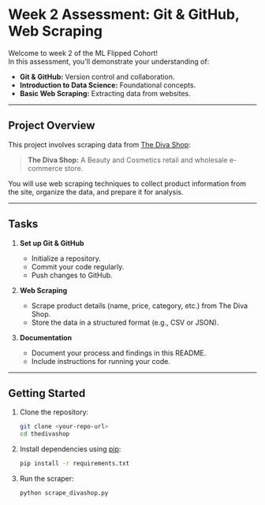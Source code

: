 # Week 2 Assessment: Git & GitHub, Web Scraping

Welcome to week 2 of the ML Flipped Cohort!  
In this assessment, you'll demonstrate your understanding of:

- **Git & GitHub:** Version control and collaboration.
- **Introduction to Data Science:** Foundational concepts.
- **Basic Web Scraping:** Extracting data from websites.

---

## Project Overview

This project involves scraping data from [The Diva Shop](https://thedivashop.ng/):

> **The Diva Shop:** A Beauty and Cosmetics retail and wholesale e-commerce store.

You will use web scraping techniques to collect product information from the site, organize the data, and prepare it for analysis.

---

## Tasks

1. **Set up Git & GitHub**
    - Initialize a repository.
    - Commit your code regularly.
    - Push changes to GitHub.

2. **Web Scraping**
    - Scrape product details (name, price, category, etc.) from The Diva Shop.
    - Store the data in a structured format (e.g., CSV or JSON).

3. **Documentation**
    - Document your process and findings in this README.
    - Include instructions for running your code.

---

## Getting Started

1. Clone the repository:
    ```bash
    git clone <your-repo-url>
    cd thedivashop
    ```

2. Install dependencies using [pip](https://pip.pypa.io/en/stable/):
    ```bash
    pip install -r requirements.txt
    ```

3. Run the scraper:
    ```bash
    python scrape_divashop.py
    ```

